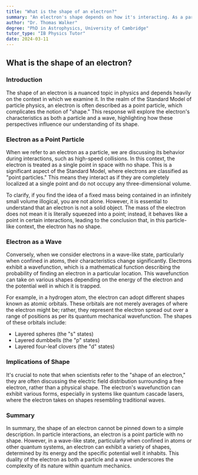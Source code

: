 ```yaml
---
title: "What is the shape of an electron?"
summary: "An electron's shape depends on how it's interacting. As a particle, it's a point with no shape. As a wave, it can take on various shapes like spheres, dumbbells, or even wave-like patterns, depending on its energy and environment."
author: "Dr. Thomas Walker"
degree: "PhD in Astrophysics, University of Cambridge"
tutor_type: "IB Physics Tutor"
date: 2024-03-11
---
```


## What is the shape of an electron?

### Introduction
The shape of an electron is a nuanced topic in physics and depends heavily on the context in which we examine it. In the realm of the Standard Model of particle physics, an electron is often described as a point particle, which complicates the notion of "shape." This response will explore the electron's characteristics as both a particle and a wave, highlighting how these perspectives influence our understanding of its shape.

### Electron as a Point Particle
When we refer to an electron as a particle, we are discussing its behavior during interactions, such as high-speed collisions. In this context, the electron is treated as a single point in space with no shape. This is a significant aspect of the Standard Model, where electrons are classified as "point particles." This means they interact as if they are completely localized at a single point and do not occupy any three-dimensional volume.

To clarify, if you find the idea of a fixed mass being contained in an infinitely small volume illogical, you are not alone. However, it is essential to understand that an electron is not a solid object. The mass of the electron does not mean it is literally squeezed into a point; instead, it behaves like a point in certain interactions, leading to the conclusion that, in this particle-like context, the electron has no shape.

### Electron as a Wave
Conversely, when we consider electrons in a wave-like state, particularly when confined in atoms, their characteristics change significantly. Electrons exhibit a wavefunction, which is a mathematical function describing the probability of finding an electron in a particular location. This wavefunction can take on various shapes depending on the energy of the electron and the potential well in which it is trapped.

For example, in a hydrogen atom, the electron can adopt different shapes known as atomic orbitals. These orbitals are not merely averages of where the electron might be; rather, they represent the electron spread out over a range of positions as per its quantum mechanical wavefunction. The shapes of these orbitals include:

- Layered spheres (the "s" states)
- Layered dumbbells (the "p" states)
- Layered four-leaf clovers (the "d" states)

### Implications of Shape
It's crucial to note that when scientists refer to the "shape of an electron," they are often discussing the electric field distribution surrounding a free electron, rather than a physical shape. The electron's wavefunction can exhibit various forms, especially in systems like quantum cascade lasers, where the electron takes on shapes resembling traditional waves.

### Summary
In summary, the shape of an electron cannot be pinned down to a simple description. In particle interactions, an electron is a point particle with no shape. However, in a wave-like state, particularly when confined in atoms or other quantum systems, an electron can exhibit a variety of shapes, determined by its energy and the specific potential well it inhabits. This duality of the electron as both a particle and a wave underscores the complexity of its nature within quantum mechanics.
    